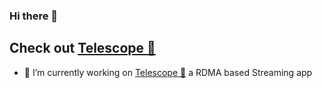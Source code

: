 ### Hi there 👋
<!-- ## Check Out My [🖥Website](https://jirapongpansak.com)! -->
## Check out [Telescope 🔭](https://github.com/beanfacts/telescope)
- 🔭 I’m currently working on [Telescope 🔭](https://github.com/beanfacts/telescope) a RDMA based Streaming app
<!--
**MaoMaoCake/MaoMaoCake** is a ✨ _special_ ✨ repository because its `README.md` (this file) appears on your GitHub profile.

Here are some ideas to get you started:

- 🔭 I’m currently working on ...
- 🌱 I’m currently learning ...
- 👯 I’m looking to collaborate on ...
- 🤔 I’m looking for help with ...
- 💬 Ask me about ...
- 📫 How to reach me: ...
- 😄 Pronouns: ...
- ⚡ Fun fact: ...
-->
